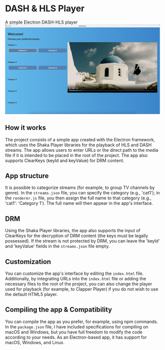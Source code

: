 # DASH & HLS Player
A simple Electron DASH-HLS player
![App screenshot](https://github.com/rgiorgiotech/DASH-HLS-Player/blob/main/demo-screenshot2.jpg)

## How it works
The project consists of a simple app created with the Electron framework, which uses the Shaka Player libraries for the playback of HLS and DASH streams. The app allows users to enter URLs or the direct path to the media file if it is intended to be placed in the root of the project. The app also supports ClearKeys (keyId and keyValue) for DRM content.

## App structure
It is possible to categorize streams (for example, to group TV channels by genre). In the `streams.json` file, you can specify the category (e.g., 'cat1'); in the `renderer.js` file, you then assign the full name to that category (e.g., 'cat1': 'Category 1'). The full name will then appear in the app's interface.

## DRM
Using the Shaka Player libraries, the app also supports the input of ClearKeys for the decryption of DRM content (the keys must be legally possessed). If the stream is not protected by DRM, you can leave the 'keyId' and 'keyValue' fields in the `streams.json` file empty.

## Customization
You can customize the app's interface by editing the `index.html` file. Additionally, by integrating URLs into the `index.html` file or adding the necessary files to the root of the project, you can also change the player used for playback (for example, to Clapper Player) if you do not wish to use the default HTML5 player.

## Compiling the app & Compatibility
You can compile the app as you prefer, for example, using npm commands. In the `package.json` file, I have included specifications for compiling on macOS and Windows, but you have full freedom to modify the code according to your needs. As an Electron-based app, it has support for macOS, Windows, and Linux.
